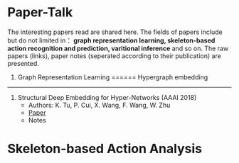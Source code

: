 # Paper-Talk
The interesting papers read are shared here. The fields of papers include but do not limited in： **graph representation learning, skeleton-based action recognition and prediction, varitional inference** and so on. The raw papers (links), paper notes (seperated according to their publication) are presented.

1. Graph Representation Learning
======
Hypergraph embedding
-----
1. Structural Deep Embedding for Hyper-Networks (AAAI 2018)
    - Authors: K. Tu, P. Cui, X. Wang, F. Wang, W. Zhu
    - [Paper](https://aaai.org/ocs/index.php/AAAI/AAAI18/paper/view/16797)
    - Notes

Skeleton-based Action Analysis
======

